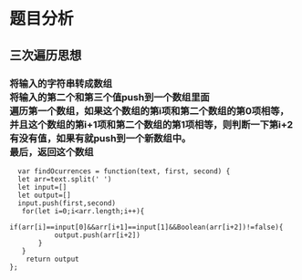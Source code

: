 # 题目分析
##  三次遍历思想
### 将输入的字符串转成数组<br>将输入的第二个和第三个值push到一个数组里面<br>遍历第一个数组，如果这个数组的第i项和第二个数组的第0项相等，并且这个数组的第i+1项和第二个数组的第1项相等，则判断一下第i+2有没有值，如果有就push到一个新数组中。<br>最后，返回这个数组
```
  var findOcurrences = function(text, first, second) {
  let arr=text.split(' ')
  let input=[]
  let output=[]
  input.push(first,second)
   for(let i=0;i<arr.length;i++){
       if(arr[i]==input[0]&&arr[i+1]==input[1]&&Boolean(arr[i+2])!=false){
           output.push(arr[i+2])
       }
   }
    return output
};
